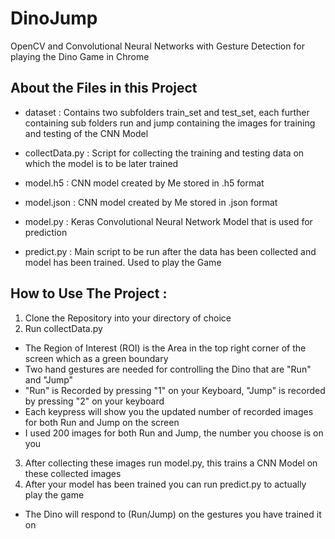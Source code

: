 # DinoJump
OpenCV and Convolutional Neural Networks with Gesture Detection for playing the Dino Game in Chrome

## About the Files in this Project

- dataset : Contains two subfolders train_set and test_set, each further containing sub folders run and jump containing the images for 
training and testing of the CNN Model

- collectData.py : Script for collecting the training and testing data on which the model is to be later trained

- model.h5 : CNN model created by Me stored in .h5 format

- model.json : CNN model created by Me stored in .json format

- model.py : Keras Convolutional Neural Network Model that is used for prediction

- predict.py : Main script to be run after the data has been collected and model has been trained. Used to play the Game

## How to Use The Project :

1. Clone the Repository into your directory of choice
2. Run collectData.py 
  - The Region of Interest (ROI) is the Area in the top right corner of the screen which as a green boundary
  - Two hand gestures are needed for controlling the Dino that are "Run" and "Jump"
  - "Run" is Recorded by pressing "1" on your Keyboard, "Jump" is recorded by pressing "2" on your keyboard
  - Each keypress will show you the updated number of recorded images for both Run and Jump on the screen
  - I used 200 images for both Run and Jump, the number you choose is on you
3. After collecting these images run model.py, this trains a CNN Model on these collected images
4. After your model has been trained you can run predict.py to actually play the game
  - The Dino will respond to (Run/Jump) on the gestures you have trained it on
  
  



